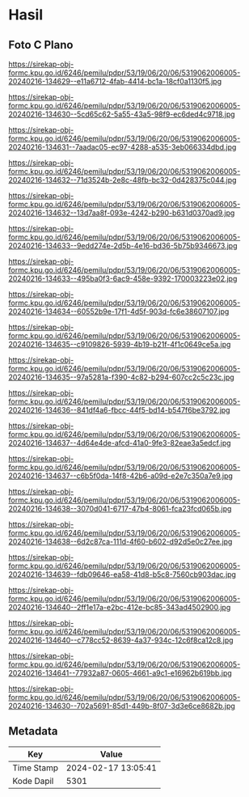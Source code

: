 # Hasil

## Foto C Plano

https://sirekap-obj-formc.kpu.go.id/6246/pemilu/pdpr/53/19/06/20/06/5319062006005-20240216-134629--e11a6712-4fab-4414-bc1a-18cf0a1130f5.jpg

https://sirekap-obj-formc.kpu.go.id/6246/pemilu/pdpr/53/19/06/20/06/5319062006005-20240216-134630--5cd65c62-5a55-43a5-98f9-ec6ded4c9718.jpg

https://sirekap-obj-formc.kpu.go.id/6246/pemilu/pdpr/53/19/06/20/06/5319062006005-20240216-134631--7aadac05-ec97-4288-a535-3eb066334dbd.jpg

https://sirekap-obj-formc.kpu.go.id/6246/pemilu/pdpr/53/19/06/20/06/5319062006005-20240216-134632--71d3524b-2e8c-48fb-bc32-0d428375c044.jpg

https://sirekap-obj-formc.kpu.go.id/6246/pemilu/pdpr/53/19/06/20/06/5319062006005-20240216-134632--13d7aa8f-093e-4242-b290-b631d0370ad9.jpg

https://sirekap-obj-formc.kpu.go.id/6246/pemilu/pdpr/53/19/06/20/06/5319062006005-20240216-134633--9edd274e-2d5b-4e16-bd36-5b75b9346673.jpg

https://sirekap-obj-formc.kpu.go.id/6246/pemilu/pdpr/53/19/06/20/06/5319062006005-20240216-134633--495ba0f3-6ac9-458e-9392-170003223e02.jpg

https://sirekap-obj-formc.kpu.go.id/6246/pemilu/pdpr/53/19/06/20/06/5319062006005-20240216-134634--60552b9e-17f1-4d5f-903d-fc6e38607107.jpg

https://sirekap-obj-formc.kpu.go.id/6246/pemilu/pdpr/53/19/06/20/06/5319062006005-20240216-134635--c9109826-5939-4b19-b21f-4f1c0649ce5a.jpg

https://sirekap-obj-formc.kpu.go.id/6246/pemilu/pdpr/53/19/06/20/06/5319062006005-20240216-134635--97a5281a-f390-4c82-b294-607cc2c5c23c.jpg

https://sirekap-obj-formc.kpu.go.id/6246/pemilu/pdpr/53/19/06/20/06/5319062006005-20240216-134636--841df4a6-fbcc-44f5-bd14-b547f6be3792.jpg

https://sirekap-obj-formc.kpu.go.id/6246/pemilu/pdpr/53/19/06/20/06/5319062006005-20240216-134637--4d64e4de-afcd-41a0-9fe3-82eae3a5edcf.jpg

https://sirekap-obj-formc.kpu.go.id/6246/pemilu/pdpr/53/19/06/20/06/5319062006005-20240216-134637--c6b5f0da-14f8-42b6-a09d-e2e7c350a7e9.jpg

https://sirekap-obj-formc.kpu.go.id/6246/pemilu/pdpr/53/19/06/20/06/5319062006005-20240216-134638--3070d041-6717-47b4-8061-fca23fcd065b.jpg

https://sirekap-obj-formc.kpu.go.id/6246/pemilu/pdpr/53/19/06/20/06/5319062006005-20240216-134638--6d2c87ca-111d-4f60-b602-d92d5e0c27ee.jpg

https://sirekap-obj-formc.kpu.go.id/6246/pemilu/pdpr/53/19/06/20/06/5319062006005-20240216-134639--fdb09646-ea58-41d8-b5c8-7560cb903dac.jpg

https://sirekap-obj-formc.kpu.go.id/6246/pemilu/pdpr/53/19/06/20/06/5319062006005-20240216-134640--2ff1e17a-e2bc-412e-bc85-343ad4502900.jpg

https://sirekap-obj-formc.kpu.go.id/6246/pemilu/pdpr/53/19/06/20/06/5319062006005-20240216-134640--c778cc52-8639-4a37-934c-12c6f8ca12c8.jpg

https://sirekap-obj-formc.kpu.go.id/6246/pemilu/pdpr/53/19/06/20/06/5319062006005-20240216-134641--77932a87-0605-4661-a9c1-e16962b619bb.jpg

https://sirekap-obj-formc.kpu.go.id/6246/pemilu/pdpr/53/19/06/20/06/5319062006005-20240216-134630--702a5691-85d1-449b-8f07-3d3e6ce8682b.jpg


## Metadata

| Key        | Value               |
| ---------- | ------------------- |
| Time Stamp | 2024-02-17 13:05:41 |
| Kode Dapil | 5301                |



